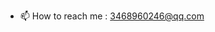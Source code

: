 - 📫 How to reach me : 3468960246@qq.com

<!---
Svnyuuu/Svnyuuu is a ✨ special ✨ repository because its `README.md` (this file) appears on your GitHub profile.
You can click the Preview link to take a look at your changes.
--->

